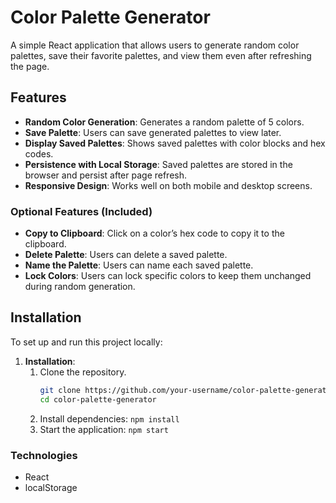 # Color Palette Generator

A simple React application that allows users to generate random color palettes, save their favorite palettes, and view them even after refreshing the page.

## Features

- **Random Color Generation**: Generates a random palette of 5 colors.
- **Save Palette**: Users can save generated palettes to view later.
- **Display Saved Palettes**: Shows saved palettes with color blocks and hex codes.
- **Persistence with Local Storage**: Saved palettes are stored in the browser and persist after page refresh.
- **Responsive Design**: Works well on both mobile and desktop screens.

### Optional Features (Included)
- **Copy to Clipboard**: Click on a color’s hex code to copy it to the clipboard.
- **Delete Palette**: Users can delete a saved palette.
- **Name the Palette**: Users can name each saved palette.
- **Lock Colors**: Users can lock specific colors to keep them unchanged during random generation.

## Installation
To set up and run this project locally:

1. **Installation**:
    1. Clone the repository.
        ```bash
        git clone https://github.com/your-username/color-palette-generator.git
        cd color-palette-generator
    2. Install dependencies: `npm install`
    3. Start the application: `npm start`

### Technologies
- React
- localStorage